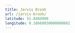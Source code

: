 ```yaml
---
title: Jarvis Brook
url: /jarvis-brook/
latitude: 51.0489909
longitude: 0.18668030000000002
---
```

